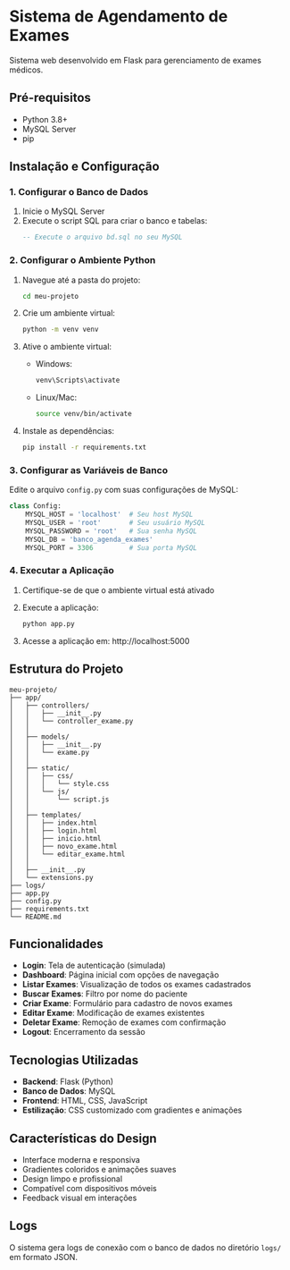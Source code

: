 # Sistema de Agendamento de Exames

Sistema web desenvolvido em Flask para gerenciamento de exames médicos.

## Pré-requisitos

- Python 3.8+
- MySQL Server
- pip

## Instalação e Configuração

### 1. Configurar o Banco de Dados

1. Inicie o MySQL Server
2. Execute o script SQL para criar o banco e tabelas:
   ```sql
   -- Execute o arquivo bd.sql no seu MySQL
   ```

### 2. Configurar o Ambiente Python

1. Navegue até a pasta do projeto:
   ```bash
   cd meu-projeto
   ```

2. Crie um ambiente virtual:
   ```bash
   python -m venv venv
   ```

3. Ative o ambiente virtual:
   - Windows:
     ```bash
     venv\Scripts\activate
     ```
   - Linux/Mac:
     ```bash
     source venv/bin/activate
     ```

4. Instale as dependências:
   ```bash
   pip install -r requirements.txt
   ```

### 3. Configurar as Variáveis de Banco

Edite o arquivo `config.py` com suas configurações de MySQL:
```python
class Config:
    MYSQL_HOST = 'localhost'  # Seu host MySQL
    MYSQL_USER = 'root'       # Seu usuário MySQL
    MYSQL_PASSWORD = 'root'   # Sua senha MySQL
    MYSQL_DB = 'banco_agenda_exames'
    MYSQL_PORT = 3306         # Sua porta MySQL
```

### 4. Executar a Aplicação

1. Certifique-se de que o ambiente virtual está ativado
2. Execute a aplicação:
   ```bash
   python app.py
   ```

3. Acesse a aplicação em: http://localhost:5000

## Estrutura do Projeto

```
meu-projeto/
├── app/
│   ├── controllers/
│   │   ├── __init__.py
│   │   └── controller_exame.py
│   │   
│   ├── models/
│   │   ├── __init__.py
│   │   └── exame.py
│   │   
│   ├── static/
│   │   ├── css/
│   │   │   └── style.css
│   │   └── js/
│   │       └── script.js
│   │   
│   ├── templates/
│   │   ├── index.html
│   │   ├── login.html
│   │   ├── inicio.html
│   │   ├── novo_exame.html
│   │   └── editar_exame.html
│   │   
│   ├── __init__.py
│   └── extensions.py
├── logs/
├── app.py
├── config.py
├── requirements.txt
└── README.md
```

## Funcionalidades

- **Login**: Tela de autenticação (simulada)
- **Dashboard**: Página inicial com opções de navegação
- **Listar Exames**: Visualização de todos os exames cadastrados
- **Buscar Exames**: Filtro por nome do paciente
- **Criar Exame**: Formulário para cadastro de novos exames
- **Editar Exame**: Modificação de exames existentes
- **Deletar Exame**: Remoção de exames com confirmação
- **Logout**: Encerramento da sessão

## Tecnologias Utilizadas

- **Backend**: Flask (Python)
- **Banco de Dados**: MySQL
- **Frontend**: HTML, CSS, JavaScript
- **Estilização**: CSS customizado com gradientes e animações

## Características do Design

- Interface moderna e responsiva
- Gradientes coloridos e animações suaves
- Design limpo e profissional
- Compatível com dispositivos móveis
- Feedback visual em interações

## Logs

O sistema gera logs de conexão com o banco de dados no diretório `logs/` em formato JSON. 
